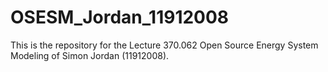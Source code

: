 # OSESM_Jordan_11912008
This is the repository for the Lecture 370.062 Open Source Energy System Modeling of Simon Jordan (11912008).
